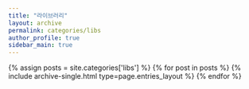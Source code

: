 ```yaml
---
title: "라이브러리"
layout: archive
permalink: categories/libs
author_profile: true
sidebar_main: true
---
```



{% assign posts = site.categories['libs'] %}
{% for post in posts %} {% include archive-single.html type=page.entries_layout %} {% endfor %}
